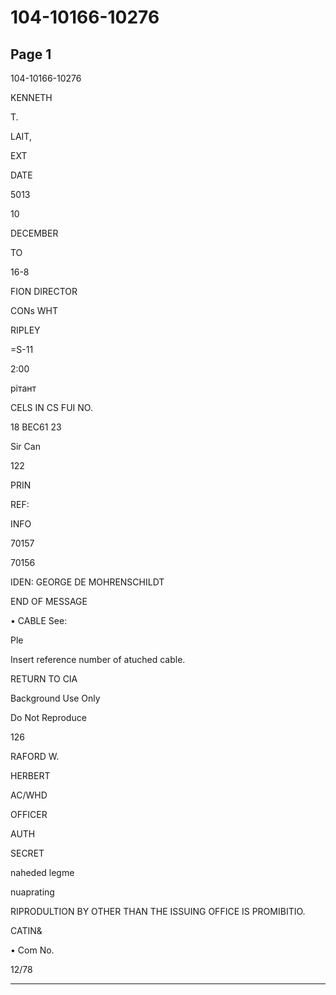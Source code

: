 # 104-10166-10276

## Page 1

104-10166-10276

KENNETH

T.

LAIT,

EXT

DATE

5013

10

DECEMBER

TO

16-8

FION DIRECTOR

CONs WHT

RIPLEY

=S-11

2:00

рітант

CELS IN CS FUI NO.

18 BEC61 23

Sir Can

122

PRIN

REF:

INFO

70157

70156

IDEN: GEORGE DE MOHRENSCHILDT

END OF MESSAGE

• CABLE See:

Ple

Insert reference number of atuched cable.

RETURN TO CIA

Background Use Only

Do Not Reproduce

126

RAFORD W.

HERBERT

AC/WHD

OFFICER

AUTH

SECRET

naheded legme

nuaprating

RIPRODULTION BY OTHER THAN THE ISSUING OFFICE IS PROMIBITIO.

CATIN&

• Com No.

12/78

---

